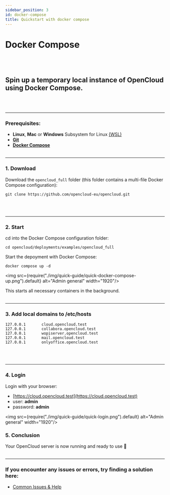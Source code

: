 ```yaml
---
sidebar_position: 3
id: docker-compose
title: Quickstart with docker compose
---
```


# Docker Compose
<br/><br/>

## Spin up a temporary local instance of OpenCloud using **Docker Compose**.
<br/><br/>

---

### **Prerequisites:**
- **Linux**, **Mac** or **Windows** Subsystem for Linux [(WSL)](https://learn.microsoft.com/en-us/windows/wsl/install)
- [**Git**](https://git-scm.com/book/en/v2/Getting-Started-Installing-Git)
- [**Docker Compose**](https://docs.docker.com/compose/install/)
<br/><br/>

---

###  1. Download

Download the `opencloud_full` folder (this folder contains a multi-file Docker Compose configuration):

```Shell
git clone https://github.com/opencloud-eu/opencloud.git
```
<br/><br/>

---

### 2. Start

cd into the Docker Compose configuration folder:

```Shell
cd opencloud/deployments/examples/opencloud_full
```

Start the depoyment with Docker Compose:

```Shell
docker compose up -d
```

<img src={require("./img/quick-guide/quick-docker-compose-up.png").default} alt="Admin general" width="1920"/>

This starts all necessary containers in the background.
<br/><br/>

---

### 3. Add local domains to /etc/hosts 

```
127.0.0.1       cloud.opencloud.test
127.0.0.1       collabora.opencloud.test
127.0.0.1       wopiserver.opencloud.test
127.0.0.1       mail.opencloud.test
127.0.0.1       onlyoffice.opencloud.test
```
<br/><br/>

---

### 4. Login

Login with your browser:
- [https://cloud.opencloud.test](https://cloud.opencloud.test)
- user: **admin**
- password: **admin**

<img src={require("./img/quick-guide/quick-login.png").default} alt="Admin general" width="1920"/>

### 5. Conclusion

Your OpenCloud server is now running and ready to use 🚀
<br/><br/>

--- 

### If you encounter any issues or errors, try finding a solution here: 
- [Common Issues & Help](./common-issues.md)